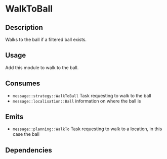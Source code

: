 # WalkToBall

## Description

Walks to the ball if a filtered ball exists.

## Usage

Add this module to walk to the ball.

## Consumes

- `message::strategy::WalkToBall` Task requesting to walk to the ball
- `message::localisation::Ball` information on where the ball is

## Emits

- `message::planning::WalkTo` Task requesting to walk to a location, in this case the ball

## Dependencies
